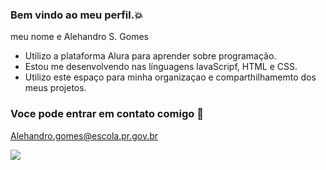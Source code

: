 ### Bem vindo ao meu perfil.💥

meu nome e Alehandro S. Gomes

- Utilizo a plataforma Alura para aprender sobre programação.
- Estou me desenvolvendo nas línguagens lavaScripf, HTML e CSS.
- Utilizo este espaço para minha organizaçao e comparthilhamemto dos meus projetos.


### Voce pode entrar em contato comigo 📧

Alehandro.gomes@escola.pr.gov.br



![](https://media.tenor.com/_VkY3D7F2EgAAAAd/ghost-mw22022-ghost-mw2.gif)
